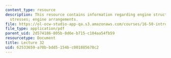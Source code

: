 ```yaml
---
content_type: resource
description: This resource contains information regarding engine structures; centrifugal
  stresses; engine arrangements.
file: https://ol-ocw-studio-app-qa.s3.amazonaws.com/courses/16-50-introduction-to-propulsion-systems-spring-2012/62533659a70bbdd5154bc001885678c2_MIT16_50S12_lec32.pdf
file_type: application/pdf
parent_uid: 2d574186-805b-8d6e-b715-c104aa54fb59
resourcetype: Document
title: Lecture 32
uid: 62533659-a70b-bdd5-154b-c001885678c2
---
```

